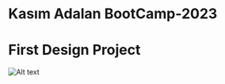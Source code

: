 # Kasım Adalan BootCamp-2023 
# First Design Project

<img
  src="/photo/homework_1.png"
  alt="Alt text"
  title="Optional title"
  style="display: inline-block; margin: 0 auto; max-width: 300px">
